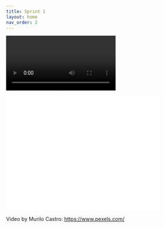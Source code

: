 ```yaml
---
title: Sprint 1
layout: home
nav_order: 2
---
```



![Watch the video](./sample_video.mp4)


<iframe width="420" height="315" src="h./sample_video.mp4" frameborder="0" allowfullscreen></iframe>



Video by Murilo Castro: https://www.pexels.com/
